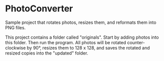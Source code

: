 # PhotoConverter
Sample project that rotates photos, resizes them, and reformats them into PNG files.

This project contains a folder called "originals". Start by adding photos into this folder. Then run the program. All photos will be rotated counter-clockwise by 90°, resizes them to 128 x 128, and saves the rotated and resized copies into the "updated" folder.
